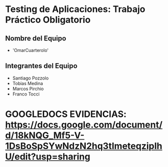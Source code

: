 # Testing de Aplicaciones: Trabajo Práctico Obligatorio


## Nombre del Equipo
- 'OmarCuarterolo'

## Integrantes del Equipo
- Santiago Pozzolo 
- Tobias Medina
- Marcos Pirchio
- Franco Tocci

# GOOGLEDOCS EVIDENCIAS: https://docs.google.com/document/d/18kNQG_Mf5-V-1DsBoSpSYwNdzN2hq3tImeteqzipIhU/edit?usp=sharing
